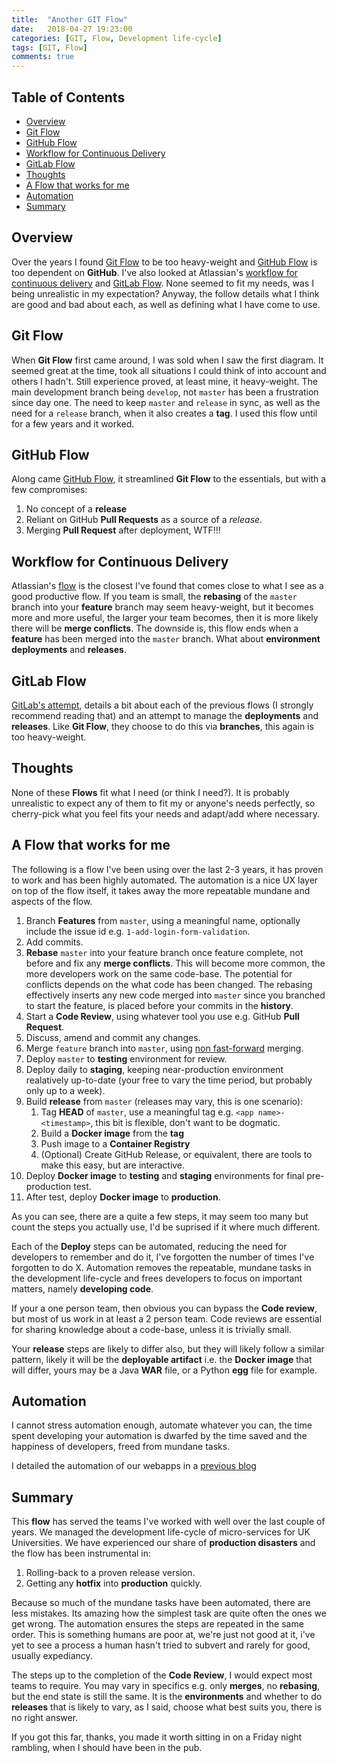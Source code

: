 ```yaml
---
title:  "Another GIT Flow"
date:   2018-04-27 19:23:00
categories: [GIT, Flow, Development life-cycle]
tags: [GIT, Flow]
comments: true
---
```


## Table of Contents

* [Overview](#overview)
* [Git Flow](#git-flow)
* [GitHub Flow](#github-flow)
* [Workflow for Continuous Delivery](#workflow-for-continuous-delivery)
* [GitLab Flow](#gitlab-flow)
* [Thoughts](#thoughts)
* [A Flow that works for me](#A-flow-that-works-for-me)
* [Automation](#automation)
* [Summary](#summary)

## Overview

Over the years I found [Git Flow](http://nvie.com/posts/a-successful-git-branching-model/) to be too heavy-weight and [GitHub Flow](https://guides.github.com/introduction/flow/) is too dependent on **GitHub**. I've also looked at Atlassian's [workflow for continuous delivery](https://www.atlassian.com/blog/archives/simple-git-workflow-simple) and [GitLab Flow](https://docs.gitlab.com/ee/workflow/gitlab_flow.html). None seemed to fit my needs, was I being unrealistic in my expectation? Anyway, the follow details what I think are good and bad about each, as well as defining what I have come to use.

## Git Flow

When **Git Flow** first came around, I was sold when I saw the first diagram. It seemed great at the time, took all situations I could think of into account and others I hadn't. Still experience proved, at least mine, it heavy-weight. The main development branch being `develop`, not `master` has been a frustration since day one. The need to keep `master` and `release` in sync, as well as the need for a `release` branch, when it also creates a **tag**. I used this flow until for a few years and it worked.

## GitHub Flow

Along came [GitHub Flow](https://guides.github.com/introduction/flow/), it streamlined **Git Flow** to the essentials, but with a few compromises:

1.  No concept of a **release**
1.  Reliant on GitHub **Pull Requests** as a source of a _release_.
1.  Merging **Pull Request** after deployment, WTF!!!

## Workflow for Continuous Delivery

Atlassian's [flow](https://www.atlassian.com/blog/archives/simple-git-workflow-simple) is the closest I've found that comes close to what I see as a good productive flow. If you team is small, the **rebasing** of the `master` branch into your **feature** branch may seem heavy-weight, but it becomes more and more useful, the larger your team becomes, then it is more likely there will be **merge conflicts**. The downside is, this flow ends when a **feature** has been merged into the `master` branch. What about **environment deployments** and **releases**.

## GitLab Flow

[GitLab's attempt](https://docs.gitlab.com/ee/workflow/gitlab_flow.html), details a bit about each of the previous flows (I strongly recommend reading that) and an attempt to manage the **deployments** and **releases**. Like **Git Flow**, they choose to do this via **branches**, this again is too heavy-weight.

## Thoughts

None of these **Flows** fit what I need (or think I need?). It is probably unrealistic to expect any of them to fit my or anyone's needs perfectly, so cherry-pick what you feel fits your needs and adapt/add where necessary.

## A Flow that works for me

The following is a flow I've been using over the last 2-3 years, it has proven to work and has been highly automated. The automation is a nice UX layer on top of the flow itself, it takes away the more repeatable mundane and aspects of the flow.

1.  Branch **Features** from `master`, using a meaningful name, optionally include the issue id e.g. `1-add-login-form-validation`.
1.  Add commits.
1.  **Rebase** `master` into your feature branch once feature complete, not before and fix any **merge conflicts**. This will become more common, the more developers work on the same code-base. The potential for conflicts depends on the what code has been changed. The rebasing effectively inserts any new code merged into `master` since you branched to start the feature, is placed before your commits in the **history**.
1.  Start a **Code Review**, using whatever tool you use e.g. GitHub **Pull Request**.
1.  Discuss, amend and commit any changes.
1.  Merge `feature` branch into `master`, using [non fast-forward](https://www.git-scm.com/docs/git-merge/1.7.4#git-merge---no-ff) merging.
1.  Deploy `master` to **testing** environment for review.
1.  Deploy daily to **staging**, keeping near-production environment realatively up-to-date (your free to vary the time period, but probably only up to a week).
1.  Build **release** from `master` (releases may vary, this is one scenario):
    1.  Tag **HEAD** of `master`, use a meaningful tag e.g. `<app name>-<timestamp>`, this bit is flexible, don't want to be dogmatic.
    1.  Build a **Docker image** from the **tag**
    1.  Push image to a **Container Registry**
    1.  (Optional) Create GitHub Release, or equivalent, there are tools to make this easy, but are interactive.
1.  Deploy **Docker image** to **testing** and **staging** environments for final pre-production test.
1.  After test, deploy **Docker image** to **production**.

As you can see, there are a quite a few steps, it may seem too many but count the steps you actually use, I'd be suprised if it where much different.

Each of the **Deploy** steps can be automated, reducing the need for developers to remember and do it, I've forgotten the number of times I've forgotten to do X. Automation removes the repeatable, mundane tasks in the development life-cycle and frees developers to focus on important matters, namely **developing code**.

If your a one person team, then obvious you can bypass the **Code review**, but most of us work in at least a 2 person team. Code reviews are essential for sharing knowledge about a code-base, unless it is trivially small.

Your **release** steps are likely to differ also, but they will likely follow a similar pattern, likely it will be the **deployable artifact** i.e. the **Docker image** that will differ, yours may be a Java **WAR** file, or a Python **egg** file for example.

## Automation

I cannot stress automation enough, automate whatever you can, the time spent developing your automation is dwarfed by the time saved and the happiness of developers, freed from mundane tasks.

I detailed the automation of our webapps in a [previous blog](http://marksmall.github.io/2016/automated-build-deploy-webapp/)

## Summary

This **flow** has served the teams I've worked with well over the last couple of years. We managed the development life-cycle of micro-services for UK Universities. We have experienced our share of **production disasters** and the flow has been instrumental in:

1.  Rolling-back to a proven release version.
1.  Getting any **hotfix** into **production** quickly.

Because so much of the mundane tasks have been automated, there are less mistakes. Its amazing how the simplest task are quite often the ones we get wrong. The automation ensures the steps are repeated in the same order. This is something humans are poor at, we're just not good at it, i've yet to see a process a human hasn't tried to subvert and rarely for good, usually expediancy.

The steps up to the completion of the **Code Review**, I would expect most teams to require. You may vary in specifics e.g. only **merges**, no **rebasing**, but the end state is still the same. It is the **environments** and whether to do **releases** that is likely to vary, as I said, choose what best suits you, there is no right answer.

If you got this far, thanks, you made it worth sitting in on a Friday night rambling, when I should have been in the pub.
